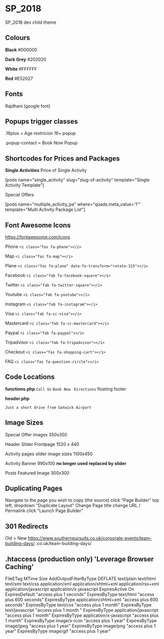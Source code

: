 # SP_2018
SP_2018 dev child theme


## Colours

**Black** 	    #000000

**Dark Grey** 	#202020

**White**		    #FFFFFF

**Red** 		    #E52027

## Fonts

Rajdhani (google font)

## Popups trigger classes

.16plus = Age restricion 16+ popup

.popup-contact = Book Now Popup

## Shortcodes for Prices and Packages

**Single Activities**
Price of Single Activity

[pods name="single_activity" slug="slug-of-activity" template="Single Activity Template"]



Special Offers

[pods name="multiple_activity_pa" where="quads.meta_value='1'" template="Multi Activity Package List"]




## Font Awesome Icons
https://fontawesome.com/icons

Phone ```<i class="fas fa-phone"></i>```

Map ```<i class="fas fa-map"></i>```

Plane ```<i class="fas fa-plane" data-fa-transform="rotate-315"></i>```

Facebook ```<i class="fab fa-facebook-square"></i> ```

Twitter ```<i class="fab fa-twitter-square"></i> ```
 
Youtube ``` <i class="fab fa-youtube"></i> ```

Instagram ```<i class="fab fa-instagram"></i> ```

Visa ```<i class="fab fa-cc-visa"></i>```

Mastercard ```<i class="fab fa-cc-mastercard"></i>```

Paypal ```<i class="fab fa-paypal"></i>```

Tripadvisor ```<i class="fab fa-tripadvisor"></i> ```

Checkout ``` <i class="fas fa-shopping-cart"></i> ```

FAQ ``` <i class="fas fa-question-circle"></i> ```

## Code Locations

**functions.php** 
```Call Us``` ```Book Now ``` ```Directions```
floating footer

**header.php**

```Just a short drive from Gatwick Airport```

## Image Sizes
Special Offer images
350x350

Header Slider Frontpage
1520 x 440

Activity pages slider image sizes
1100x450

Activity Banner 990x100 **no longer used replaced by slider**

Posts Featured Image 300x300

## Duplicating Pages

Navigate to the page you wish to copy (the source)
click "Page Builder"
top left, dropdown 
"Duplicate Layout"
Change Page title 
change URL / Permalink
click "Launch Page Builder"

## 301 Redirects
Old > New
https://www.southernpursuits.co.uk/corporate-events/team-building-days/ .co.uk/team-building-days/


## .htaccess (production only) 'Leverage Browser Caching'

<IfModule mod_expires.c>
  FileETag MTime Size
  AddOutputFilterByType DEFLATE text/plain text/html text/xml text/css application/xml application/xhtml+xml application/rss+xml application/javascript application/x-javascript
  ExpiresActive On
  ExpiresDefault "access plus 1 seconds"
  ExpiresByType text/html "access plus 600 seconds"
  ExpiresByType application/xhtml+xml "access plus 600 seconds"
  ExpiresByType text/css "access plus 1 month"
  ExpiresByType text/javascript "access plus 1 month "
  ExpiresByType application/javascript "access plus 1 month"
  ExpiresByType application/x-javascript "access plus 1 month"
  ExpiresByType image/x-icon "access plus 1 year"
  ExpiresByType image/jpeg "access plus 1 year"
  ExpiresByType image/png "access plus 1 year"
  ExpiresByType image/gif "access plus 1 year"
</IfModule>
